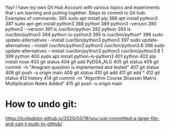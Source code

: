 Yay! I have my own Git Hub Account with various topics and experiments that i am learning and putting together.
Steps to commit to Git hub: Examples of commands:
  385  sudo apt install pip
  386  apt install python3
  387  sudo apt-get install python3
  388  python
  389  python3 -version
  390  python3 --version
  391  ls /usr/bin/python
  392  python
  393  ls /usr/bin/python3
  394  python-is-python3
  395  ls /usr/bin/python*
  396  sudo update-alternatives --install /usr/bin/python3 python3
  397  sudo update-alternatives --install /usr/bin/python3 python3 /usr/bin/python3.8
  398  sudo update-alternatives --install /usr/bin/python3 python3 /usr/bin/python3.8 1
  399  python
  400  sudo apt install python-is-python3
  401  python
  402  pip install nose
  403  git status
  404  git add PyDSA_ALG
  405  git status
  406  git commit -m "Anagram question is implemented and tested"
  407  git status
  408  git push -u origin main
  409  git status
  410  git add
  411  git add *
  412  git status
  413  history
  414  git commit -m "Algorithm Course Strassen Matrix Multiplication Notes Added"
  415  git push -u origin main

  # How to undo git:
  https://lcolladotor.github.io/2020/03/18/you-just-committed-a-large-file-and-can-t-push-to-github/
  
